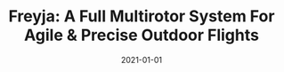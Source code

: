 ---
title: "Freyja: A Full Multirotor System For Agile & Precise Outdoor Flights"
date: 2021-01-01
venue: "IEEE International Conference on Robotics and Automation, ICRA 2021, Xi'an, China, May 30 - June 5, 2021"
paperurl: https://doi.org/10.1109/ICRA48506.2021.9562076
authors: "Ajay Shankar, Sebastian G Elbaum and Carrick Detweiler"
---